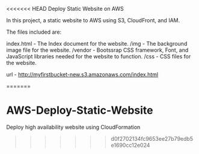 <<<<<<< HEAD
Deploy Static Website on AWS

In this project, a static website to AWS using S3, CloudFront, and IAM.

The files included are: 

index.html - The Index document for the website.
/img - The background image file for the website.
/vendor - Bootssrap CSS framework, Font, and JavaScript libraries needed for the website to function.
/css - CSS files for the website.

url - http://myfirstbucket-new.s3.amazonaws.com/index.html

=======
# AWS-Deploy-Static-Website
Deploy high availability website using CloudFormation
>>>>>>> d0f2702134fc9653ee27b79edb5e1690cc12e024

